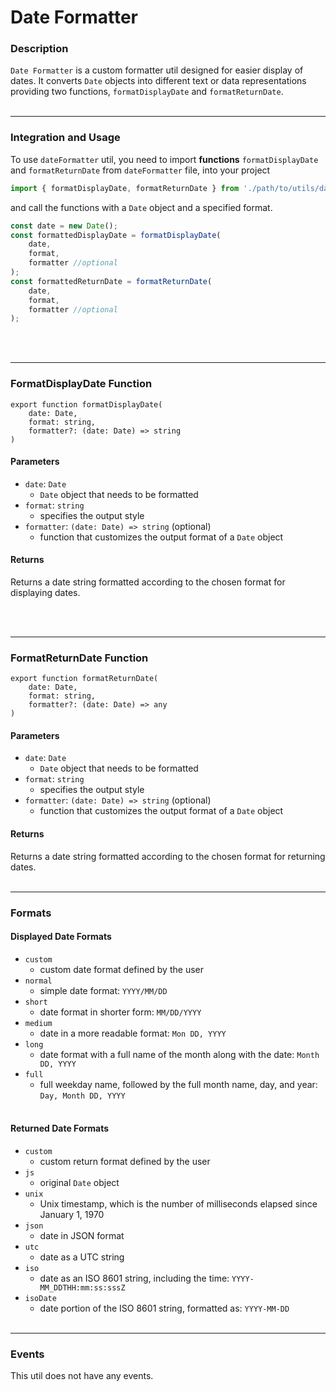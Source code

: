 # Date Formatter

### Description

`Date Formatter` is a custom formatter util designed for easier display of dates. It converts `Date` objects into different text or data representations providing two functions, `formatDisplayDate` and `formatReturnDate`.
<br></br>
****

### Integration and Usage

To use `dateFormatter` util, you need to import **functions** `formatDisplayDate` and `formatReturnDate` from `dateFormatter` file, into your project

```jsx
import { formatDisplayDate, formatReturnDate } from './path/to/utils/dateFormatter';
```

and call the functions with a `Date` object and a specified format.

```jsx
const date = new Date();
const formattedDisplayDate = formatDisplayDate(
    date, 
    format, 
    formatter //optional
); 
const formattedReturnDate = formatReturnDate(
    date, 
    format,
    formatter //optional
);
```
<br></br>
****

### FormatDisplayDate Function

```tsx
export function formatDisplayDate(
    date: Date, 
    format: string, 
    formatter?: (date: Date) => string
) 
```

#### Parameters

- `date`: `Date`
  - `Date` object that needs to be formatted
- `format`: `string`
  - specifies the output style
- `formatter`: `(date: Date) => string` (optional)
  - function that customizes the output format of a `Date` object

#### Returns

Returns a date string formatted according to the chosen format for displaying dates.

<br></br>
****

### FormatReturnDate Function

```tsx
export function formatReturnDate(
    date: Date, 
    format: string, 
    formatter?: (date: Date) => any
)
```

#### Parameters

- `date`: `Date`
  - `Date` object that needs to be formatted
- `format`: `string`
  - specifies the output style
- `formatter`: `(date: Date) => string` (optional)
  - function that customizes the output format of a `Date` object

#### Returns

Returns a date string formatted according to the chosen format for returning dates.
<br></br>
****

### Formats

#### Displayed Date Formats

- `custom`
  - custom date format defined by the user
- `normal` 
  - simple date format: `YYYY/MM/DD`
- `short`
  - date format in shorter form: `MM/DD/YYYY`
- `medium`
  - date in a more readable format: `Mon DD, YYYY`
- `long`
  - date format with a full name of the month along with the date: `Month DD, YYYY`
- `full`
  - full weekday name, followed by the full month name, day, and year: `Day, Month DD, YYYY`
<br></br>

#### Returned Date Formats

- `custom`
  - custom return format defined by the user
- `js`
  - original `Date` object
- `unix`
  - Unix timestamp, which is the number of milliseconds elapsed since January 1, 1970
- `json`
  - date in JSON format
- `utc`
  - date as a UTC string
- `iso`
  - date as an ISO 8601 string, including the time: `YYYY-MM_DDTHH:mm:ss:sssZ`
- `isoDate`
  - date portion of the ISO 8601 string, formatted as: `YYYY-MM-DD` 
<br></br>
****
 
### Events

This util does not have any events.
